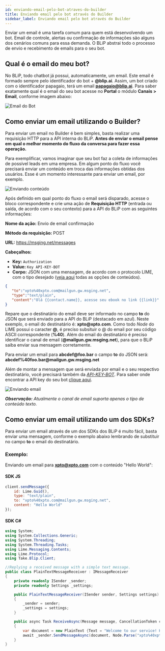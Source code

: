 ```yaml
---
id: enviando-email-pelo-bot-atraves-do-builder
title: Enviando email pelo bot através do Builder
sidebar_label: Enviando email pelo bot através do Builder
---
```


Enviar um email é uma tarefa comum para quem está desenvolvendo um bot. Email de controle, alertas ou confirmação de informações são alguns dos cenários comuns para essa demanda. O BLiP abstrai todo o processo de envio e recebimento de emails para o seu bot.

## Qual é o email do meu bot?

No BLiP, todo chatbot já possui, automaticamente, um email. Este email é formado sempre pelo identificador do bot + **@blip.ai**. Assim, um bot criado com o identificador papagaio, terá um email **papagaio@blip.ai**. Para saber exatamente qual é o email do seu bot acesse no **Portal** o módulo **Canais > Email**, conforme imagem abaixo:

![Email do Bot](/img/builder/builder-enviando-email-pelo-bot-atraves-do-builder-1.png)

## Como enviar um email utilizando o Builder?

Para enviar um email no Builder é bem simples, basta realizar uma requisição HTTP para a API interna do BLiP. **Antes de enviar o email pense em qual o melhor momento do fluxo da conversa para fazer essa operação.** 

Para exemplificar, vamos imaginar que seu bot faz a coleta de informações de possível leads em uma empresa. Em algum ponto do fluxo você precisará enviar um conteúdo em troca das informações obtidas dos usuários. Esse é um momento interessante para enviar um email, por exemplo.

![Enviando conteúdo](/img/builder/builder-enviando-email-pelo-bot-atraves-do-builder-2.png)

Após definido em qual ponto do fluxo o email será disparado, acesse o bloco correspondente e crie uma ação de **Requisição HTTP** (entrada ou saída, de acordo com o seu contexto) para a API do BLiP com as seguintes informações:

**Nome da ação:** Envio de email confirmação

**Método da requisição:** POST

**URL:** <https://msging.net/messages>

**Cabeçalhos:**

* **Key:** `Authorization`
* **Value:** `Key API-KEY-BOT`
* **Corpo:** JSON com uma mensagem, de acordo com o protocolo LIME, com o tipo desejado ([veja aqui](https://docs.blip.ai/#content-types) todas as opções de conteúdos).

```json
{
   "to":"xpto%40xpto.com@mailgun.gw.msging.net",
   "type":"text/plain",
   "content":"Olá {{contact.name}}, acesse seu ebook no link {{link}}"
}
```

Repare que o destinatário do email deve ser informado no campo **to** do JSON que será enviado para a API do BLiP (destacado em azul). Neste exemplo, o email do destinatário é: **xpto@<span>xpto.com</span>**. Como todo *Node* do LIME possui o caracter **@**, é preciso subsituir o @ do email por seu código ASCII correspondente (**%40**). Além do email do destinatário é preciso identificar o canal de email (**@mailgun.<span>gw.msging.net</span>**), para que o BLiP saiba enviar sua mensagem corretamente.

Para enviar um email para **abcdef@<span>foo.bar</span>** o campo **to** do JSON será: **abcdef%<span>40foo.bar</span>@<span>mailgun.gw.msging.net</span>**

Além de montar a mensagem que será enviada por email e o seu respectivo destinatário, você precisará também da <u>*API-KEY-BOT*</u>. Para saber onde encontrar a API key do seu bot [clique aqui](/docs/api-sdks/como-encontrar-a-api-key-do-meu-bot).

![Enviando email](/img/builder/builder-enviando-email-pelo-bot-atraves-do-builder-3.png)

***Observação:*** *Atualmente o canal de email suporta apenas o tipo de conteúdo texto.*

## Como enviar um email utilizando um dos SDKs?

Para enviar um email através de um dos SDKs dos BLiP é muito fácil, basta enviar uma mensagem, conforme o exemplo abaixo lembrando de substituir no campo **to** o email do destinatário.

### Exemplo:

Enviando um email para **xpto@xpto.com** com o conteúdo "Hello World":

#### SDK JS

```javascript
client.sendMessage({
    id: Lime.Guid(),
    type: "text/plain",
    to: "xpto%40xpto.com@mailgun.gw.msging.net",
    content: "Hello World"
});
```

#### SDK C#

```csharp
using System;
using System.Collections.Generic;
using System.Threading;
using System.Threading.Tasks;
using Lime.Messaging.Contents;
using Lime.Protocol;
using Take.Blip.Client;

//Replying a received message with a simple text message.
public class PlainTextMessageReceiver : IMessageReceiver
{
    private readonly ISender _sender;
    private readonly Settings _settings;

    public PlainTextMessageReceiver(ISender sender, Settings settings)
    {
        _sender = sender;
        _settings = settings;
    }

    public async Task ReceiveAsync(Message message, CancellationToken cancellationToken)
    {
        var document = new PlainText {Text = "Welcome to our service! How can I help you?"};
        await _sender.SendMessageAsync(document, Node.Parse("xpto%40xpto.com@mailgun.gw.msging.net"), cancellationToken);
    }
}
```